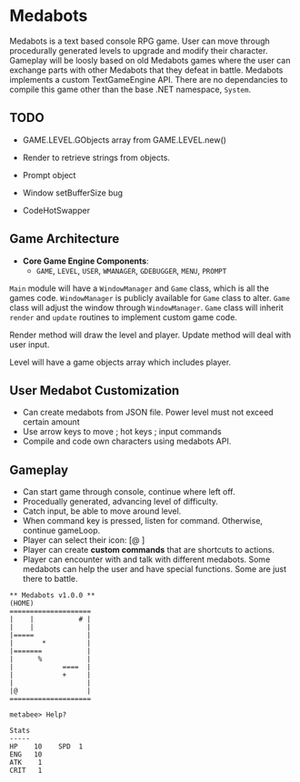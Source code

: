 # Medabots #
Medabots is a text based console RPG game. User can move through procedurally 
generated levels to upgrade and modify their character. Gameplay will be loosly 
based on old Medabots games where the user can exchange parts with other 
Medabots that they defeat in battle. Medabots implements a custom 
TextGameEngine API. There are no dependancies to compile this game other than 
the base .NET namespace, `System`.

## TODO ##
* GAME.LEVEL.GObjects array from GAME.LEVEL.new()
* Render to retrieve strings from objects.
* Prompt object

* Window setBufferSize bug
* CodeHotSwapper

## Game Architecture ##
* **Core Game Engine Components**:
    * `GAME`, `LEVEL`, `USER`, `WMANAGER`, `GDEBUGGER`, `MENU`, `PROMPT`

`Main` module will have a `WindowManager` and `Game` class, which is all the 
games code.
`WindowManager` is publicly available for `Game` class to alter.
`Game` class will adjust the window through `WindowManager`.
`Game` class will inherit `render` and `update` routines to implement custom 
 game code.

Render method will draw the level and player.
Update method will deal with user input.

Level will have a game objects array which includes player.

## User Medabot Customization ##
* Can create medabots from JSON file. Power level must not exceed certain amount
* Use arrow keys to move ; hot keys ; input commands
* Compile and code own characters using medabots API. 

## Gameplay ##
* Can start game through console, continue where left off.
* Procedually generated, advancing level of difficulty.
* Catch input, be able to move around level.
* When command key is pressed, listen for command. Otherwise, continue gameLoop.
* Player can select their icon: [@ ]
* Player can create **custom commands** that are shortcuts to actions.
* Player can encounter with and talk with different medabots. Some medabots can
  help the user and have special functions. Some are just there to battle.

```
** Medabots v1.0.0 **
(HOME)
====================
|    |           # |
|    |             |
|=====             |
|       *          |
|=======           |
|      %           |
|            ====  |
|            +     |
|                  |
|@                 |
====================

metabee> Help?

Stats
-----
HP    10    SPD  1
ENG   10    
ATK    1
CRIT   1
```